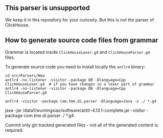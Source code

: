 ## This parser is unsupported

We keep it in this repository for your curiosity. But this is not the parser of ClickHouse.

## How to generate source code files from grammar

Grammar is located inside `ClickHouseLexer.g4` and `ClickHouseParser.g4` files.

To generate source code you need to install locally the `antlr4` binary:
```
cd src/Parsers/New
antlr4 -no-listener -visitor -package DB -Dlanguage=Cpp ClickHouseLexer.g4  # if you have changes in a lexer part of grammar
antlr4 -no-listener -visitor -package DB -Dlanguage=Cpp ClickHouseParser.g4
```

```
antlr4 -visitor -package com.tme.di.parser -Dlanguage=Java -o ./ *.g4 
```
java -jar /data1/wumingxiao/software/antlr-4.13.1-complete.jar -visitor -package com.tme.di.parser  ./ *.g4 


Commit only git-tracked generated files - not all of the generated content is required.

